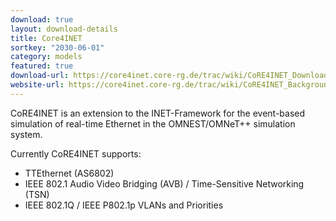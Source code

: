 ```yaml
---
download: true
layout: download-details
title: Core4INET
sortkey: "2030-06-01"
category: models
featured: true
download-url: https://core4inet.core-rg.de/trac/wiki/CoRE4INET_Download
website-url: https://core4inet.core-rg.de/trac/wiki/CoRE4INET_Background
---
```


CoRE4INET is an extension to the INET-Framework for the event-based simulation
of real-time Ethernet in the OMNEST/OMNeT++ simulation system.

Currently CoRE4INET supports:
- TTEthernet (AS6802)
- IEEE 802.1 Audio Video Bridging (AVB) / Time-Sensitive Networking (TSN)
- IEEE 802.1Q / IEEE P802.1p VLANs and Priorities

